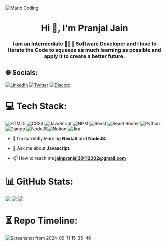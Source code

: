 ![Mario Coding](https://user-images.githubusercontent.com/105844448/214626316-af1b5198-c26c-4005-8bcf-711744e7b089.gif)
<h1 align="center">Hi 👋, I'm Pranjal Jain</h1>
<h3 align="center">I am an Intermediate 👨🏻‍💻 Software Developer and I love to Iterate the Code to squeeze as much learning as possible and apply it to create a better future.</h3>
<!-- <img align="right" alt="Coding" width="400" src="https://user-images.githubusercontent.com/105844448/214631938-f957de6d-6fb5-4694-b428-136dba9a7cbf.gif"> -->

## 🌐 Socials:
[![LinkedIn](https://img.shields.io/badge/LinkedIn-%230077B5.svg?logo=linkedin&logoColor=white)](https://www.linkedin.com/in/pranjal-jain-68848a225/) [![Twitter](https://img.shields.io/badge/Twitter-%231DA1F2.svg?logo=Twitter&logoColor=white)](https://x.com/pranjhol) [![Discord](https://img.shields.io/badge/Discord-%235865F2.svg?logo=discord&logoColor=white)](https://discord.com/users/835121203890094100)

# 💻 Tech Stack:
![HTML5](https://img.shields.io/badge/html5-%23E34F26.svg?style=for-the-badge&logo=html5&logoColor=white) ![CSS3](https://img.shields.io/badge/css3-%231572B6.svg?style=for-the-badge&logo=css3&logoColor=white) ![JavaScript](https://img.shields.io/badge/javascript-%23323330.svg?style=for-the-badge&logo=javascript&logoColor=%23F7DF1E) ![NPM](https://img.shields.io/badge/NPM-%23000000.svg?style=for-the-badge&logo=npm&logoColor=white) ![React](https://img.shields.io/badge/react-%2320232a.svg?style=for-the-badge&logo=react&logoColor=%2361DAFB) ![React Router](https://img.shields.io/badge/React_Router-CA4245?style=for-the-badge&logo=react-router&logoColor=white) ![Python](https://img.shields.io/badge/python-3670A0?style=for-the-badge&logo=python&logoColor=ffdd54) ![Django](https://img.shields.io/badge/django-%23092E20.svg?style=for-the-badge&logo=django&logoColor=white)
![NodeJS](https://img.shields.io/badge/NodeJS-%23000090.svg?style=for-the-badge&logo=npm&logoColor=white)![Notion](https://img.shields.io/badge/Notion-%23000000.svg?style=for-the-badge&logo=notion&logoColor=white) ![Jira](https://img.shields.io/badge/jira-%230A0FFF.svg?style=for-the-badge&logo=jira&logoColor=white)

- 🌱 I’m currently learning **NextJS** and **NodeJS.**

- 💬 Ask me about **Javascript.**

- 📫 How to reach me **jainpranjal30112002@gmail.com**

# 📊 GitHub Stats:
![](https://github-readme-stats.vercel.app/api?username=yaha-pranjhol-hai&theme=tokyonight&hide_border=true&include_all_commits=true&count_private=true)
![](https://github-readme-streak-stats.herokuapp.com/?user=yaha-pranjhol-hai&theme=tokyonight&hide_border=true)
![](https://github-readme-stats.vercel.app/api/top-langs/?username=yaha-pranjhol-hai&theme=tokyonight&hide_border=true&include_all_commits=true&count_private=true&layout=compact)

# ⏳ Repo Timeline:
![Screenshot from 2024-09-11 15-35-46](https://github.com/user-attachments/assets/8edcd97f-cd30-495c-ac0f-365db4648174)

<!--# 🤝 Friends Interaction Chart:
![image](https://github.com/user-attachments/assets/e7000d21-dfa5-4240-8314-0d34cc1c931d)
-->

